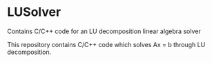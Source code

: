 # LUSolver
Contains C/C++ code for an LU decomposition linear algebra solver

This repository contains C/C++ code which solves Ax = b through LU decomposition. 
